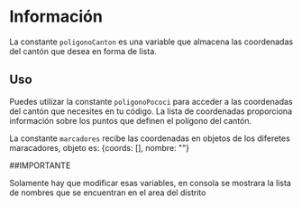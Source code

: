 # Información

La constante `poligonoCanton` es una variable que almacena las coordenadas del cantón que desea en forma de lista.

## Uso

Puedes utilizar la constante `poligonoPococi` para acceder a las coordenadas del cantón que necesites en tu código. La lista de coordenadas proporciona información sobre los puntos que definen el polígono del cantón.

La constante `marcadores` recibe las coordenadas en objetos de los diferetes maracadores, objeto es: {coords: [], nombre: ""}

##IMPORTANTE

Solamente hay que modificar esas variables, en consola se mostrara la lista de nombres que se encuentran en el area del distrito
